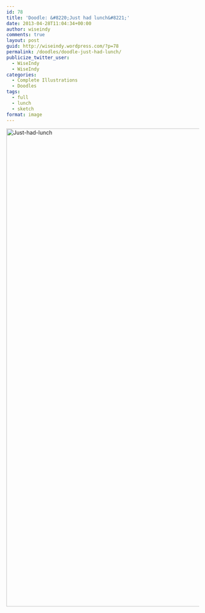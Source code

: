 ```yaml
---
id: 78
title: 'Doodle: &#8220;Just had lunch&#8221;'
date: 2013-04-28T11:04:34+00:00
author: wiseindy
comments: true
layout: post
guid: http://wiseindy.wordpress.com/?p=78
permalink: /doodles/doodle-just-had-lunch/
publicize_twitter_user:
  - WiseIndy
  - WiseIndy
categories:
  - Complete Illustrations
  - Doodles
tags:
  - full
  - lunch
  - sketch
format: image
---
```

<img class="alignnone size-full wp-image-80" alt="Just-had-lunch" src="http://wiseindy.com/wp-content/uploads/2013/04/just-had-lunch.png" width="960" height="1249" />